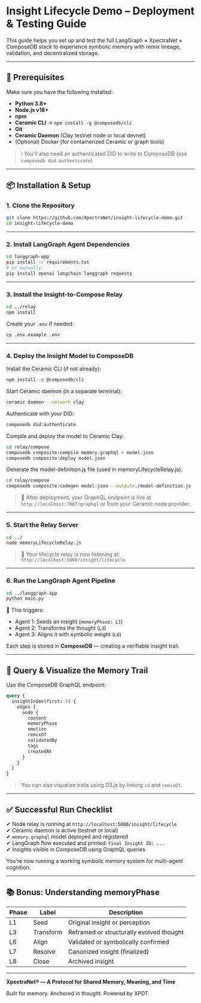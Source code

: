
# Insight Lifecycle Demo – Deployment & Testing Guide

This guide helps you set up and test the full LangGraph × XpectraNet × ComposeDB stack to experience symbolic memory with remix lineage, validation, and decentralized storage.


---

## 🧩 Prerequisites

Make sure you have the following installed:

- **Python 3.8+**
- **Node.js v18+**
- **npm**
- **Ceramic CLI** → `npm install -g @composedb/cli`
- **Git**
- **Ceramic Daemon** (Clay testnet node or local devnet)
- (Optional) Docker (for containerized Ceramic or graph tools)

> ℹ️ You’ll also need an authenticated DID to write to ComposeDB (use `composedb did:authenticate`)

---

## 📦 Installation & Setup

### 1. Clone the Repository

```bash
git clone https://github.com/XpectraNet/insight-lifecycle-demo.git
cd insight-lifecycle-demo
```

---

### 2. Install LangGraph Agent Dependencies

```bash
cd langgraph-app
pip install -r requirements.txt
# or manually:
pip install openai langchain langgraph requests
```

---

### 3. Install the Insight-to-Compose Relay

```bash
cd ../relay
npm install
```

Create your `.env` if needed:
```bash
cp .env.example .env
```

---

### 4. Deploy the Insight Model to ComposeDB

Install the Ceramic CLI (if not already):
```bash
npm install -g @composedb/cli
```

Start Ceramic daemon (in a separate terminal):

```bash
ceramic daemon --network clay
```

Authenticate with your DID:
```bash
composedb did:authenticate
```

Compile and deploy the model to Ceramic Clay:
```bash
cd relay/compose
composedb composite:compile memory.graphql > model.json
composedb composite:deploy model.json
```

Generate the model-definition.js file (used in memoryLifecycleRelay.js):
```bash
cd relay/compose
composedb composite:codegen model.json --output=./model-definition.js
```

> 🔗 After deployment, your GraphQL endpoint is live at `http://localhost:7007/graphql` or from your Ceramic node provider.

---

### 5. Start the Relay Server

```bash
cd ../
node memoryLifecycleRelay.js
```

> 🔁 Your lifecycle relay is now listening at: `http://localhost:5000/insight/lifecycle`

---

### 6. Run the LangGraph Agent Pipeline

```bash
cd ../langgraph-app
python main.py
```

🧠 This triggers:

- Agent 1: Seeds an insight (`memoryPhase: L1`)
- Agent 2: Transforms the thought (`L3`)
- Agent 3: Aligns it with symbolic weight (`L6`)

Each step is stored in **ComposeDB** — creating a verifiable insight trail.

---

## 🧪 Query & Visualize the Memory Trail

Use the ComposeDB GraphQL endpoint:

```graphql
query {
  insightIndex(first: 5) {
    edges {
      node {
        content
        memoryPhase
        emotion
        remixOf
        validatedBy
        tags
        createdAt
      }
    }
  }
}
```

> You can also visualize trails using D3.js by linking `id` and `remixOf`.

---

## ✅ Successful Run Checklist

✔ Node relay is running at `http://localhost:5000/insight/lifecycle`  
✔ Ceramic daemon is active (testnet or local)  
✔ `memory.graphql` model deployed and registered  
✔ LangGraph flow executed and printed: `Final Insight ID: ...`  
✔ Insights visible in ComposeDB using GraphQL queries  

You're now running a working symbolic memory system for multi-agent cognition.

---

## 📚 Bonus: Understanding memoryPhase

| Phase | Label       | Description                             |
|-------|-------------|-----------------------------------------|
| L1    | Seed        | Original insight or perception          |
| L3    | Transform   | Reframed or structurally evolved thought|
| L6    | Align       | Validated or symbolically confirmed     |
| L7    | Resolve     | Canonized insight (finalized)           |
| L8    | Close       | Archived insight                        |

---

**XpectraNet® — A Protocol for Shared Memory, Meaning, and Time**

Built for memory. Anchored in thought. Powered by XPDT.
